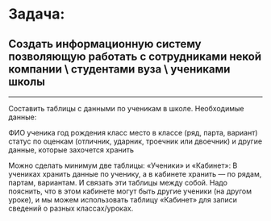 # Задача: 
## Создать информационную систему позволяющую работать с сотрудниками некой компании \ студентами вуза \ учениками школы
___
Составить таблицы с данными по ученикам в школе.
Необходимые данные:

ФИО ученика
год рождения
класс
место в классе (ряд, парта, вариант)
статус по оценкам (отличник, ударник, троечник или двоечник)
и другие данные, которые захочется хранить

Можно сделать минимум две таблицы: «Ученики» и «Кабинет»:
В учениках хранить данные по ученику, а в кабинете хранить — по рядам, партам, вариантам. И связать эти таблицы между собой.
Надо пояснить, что в этом кабинете могут быть другие ученики (на другом уроке), 
и мы можем использовать таблицу «Кабинет» для записи сведений о разных классах/уроках.